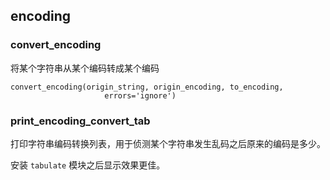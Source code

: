 ## encoding

### convert_encoding
将某个字符串从某个编码转成某个编码
```text
convert_encoding(origin_string, origin_encoding, to_encoding,
                     errors='ignore')
```


### print_encoding_convert_tab
打印字符串编码转换列表，用于侦测某个字符串发生乱码之后原来的编码是多少。

安装 `tabulate` 模块之后显示效果更佳。